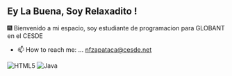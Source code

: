 ## Ey La Buena, Soy Relaxadito !
🎆 Bienvenido a mi espacio, soy estudiante de programacion para GLOBANT en el CESDE

- 📫 How to reach me: ... nfzapataca@cesde.net

![HTML5](https://img.shields.io/badge/html5-%23E34F26.svg?style=for-the-badge&logo=html5&logoColor=white) ![Java](https://img.shields.io/badge/java-%23ED8B00.svg?style=for-the-badge&logo=java&logoColor=white)

